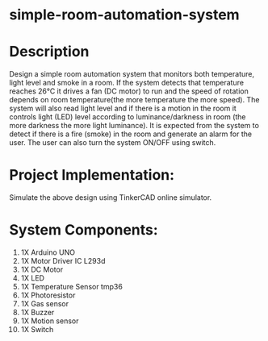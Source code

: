 # simple-room-automation-system

# Description
Design a simple room automation system that monitors both temperature, light level
and smoke in a room. If the system detects that temperature reaches 26°C it drives a fan
(DC motor) to run and the speed of rotation depends on room temperature(the more
temperature the more speed).
The system will also read light level and if there is a motion in the room it controls light
(LED) level according to luminance/darkness in room (the more darkness the more light
luminance). It is expected from the system to detect if there is a fire (smoke) in the
room and generate an alarm for the user. The user can also turn the system ON/OFF
using switch.

# Project Implementation:
Simulate the above design using TinkerCAD online simulator.

# System Components:
1. 1X Arduino UNO
2. 1X Motor Driver IC L293d
3. 1X DC Motor
4. 1X LED
5. 1X Temperature Sensor tmp36
6. 1X Photoresistor
7. 1X Gas sensor
8. 1X Buzzer
9. 1X Motion sensor
10. 1X Switch
